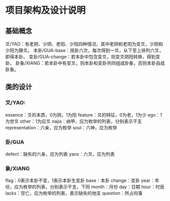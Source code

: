# 项目架构及设计说明

## 基础概念
爻/YAO：有老阴、少阴、老阳、少阳四种情况，其中老阴和老阳为变爻，少阴和少阳为静爻。
本卦/GUA-base：摇卦六次，每次得到一爻，从下至上排列六爻，即得本卦。
变卦/GUA-change：若本卦中包含变爻，则变爻阴阳转换，得到变卦。
卦象/XIANG：若本卦中有变爻，则本卦和变卦共同组成卦象，否则本卦自成卦象。

## 类的设计
### 爻/YAO:
essence：爻的本质，0为阴，1为阳
feature：爻的特征，0为老，1为少
ego：1为世爻
other：1为应爻
najia：纳甲，应为枚举的列表，分别表示干支
representation：六亲，应为枚举
soul：六神，应为枚举

### 卦/GUA
defect：缺失的六亲，应为列表
yaos：六爻，应为列表

### 象/XIANG
flag：0表示本卦不变，1表示本卦生变卦
base：本卦
change：变卦
year：年份，应为枚举的列表，分别表示干支，下同
month：月份
day：日期
hour：时辰
lacks：空亡，应为枚举的列表，表示缺失的地支
question：所占何事